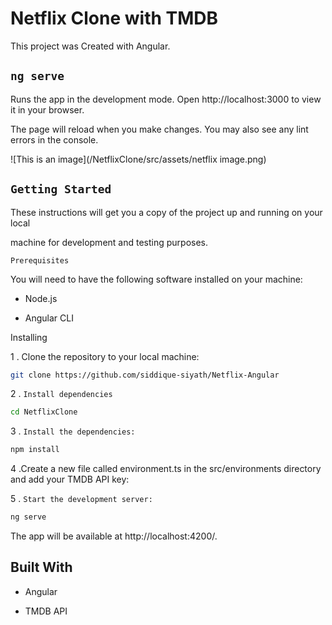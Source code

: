 # Netflix Clone with TMDB

This project was Created with Angular.

 ## ``` ng serve ```

Runs the app in the development mode.
Open http://localhost:3000 to view it in your browser.

The page will reload when you make changes.
You may also see any lint errors in the console.



![This is an image](/NetflixClone/src/assets/netflix image.png)


 ## ``` Getting Started ```
These instructions will get you a copy of the project up and running on your local 

machine for development and testing purposes.


` Prerequisites `

You will need to have the following software installed on your machine:

 - Node.js
 
 - Angular CLI
 
 
Installing

1 . Clone the repository to your local machine:



```bash 
git clone https://github.com/siddique-siyath/Netflix-Angular 
```
 
 
2 . ``` Install dependencies ```



```bash 
cd NetflixClone
```


3 . ``` Install the dependencies: ```



```bash
npm install 
```


4 .Create a new file called environment.ts in the src/environments directory and add your TMDB API key:


5 . ``` Start the development server: ```

```bash
ng serve
```


The app will be available at http://localhost:4200/.


## Built With 

 - Angular

 - TMDB API







